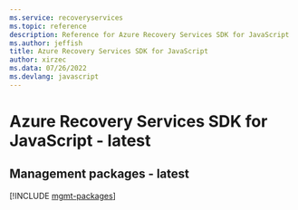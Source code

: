 ```yaml
---
ms.service: recoveryservices
ms.topic: reference
description: Reference for Azure Recovery Services SDK for JavaScript
ms.author: jeffish
title: Azure Recovery Services SDK for JavaScript
author: xirzec
ms.data: 07/26/2022
ms.devlang: javascript
---
```

# Azure Recovery Services SDK for JavaScript - latest

## Management packages - latest
[!INCLUDE [mgmt-packages](recovery-services-mgmt-index.md)]